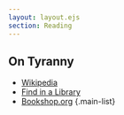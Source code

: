 ```yaml
---
layout: layout.ejs
section: Reading
---
```


## On Tyranny

- [Wikipedia](https://en.wikipedia.org/wiki/On_Tyranny)
- [Find in a Library](https://www.overdrive.com/media/3108868/libraries)
- [Bookshop.org](https://bookshop.org/p/books/on-tyranny-twenty-lessons-from-the-twentieth-century-timothy-snyder/16520165)
{.main-list}
